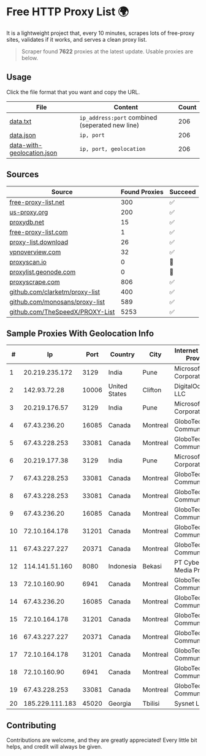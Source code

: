
# Free HTTP Proxy List 🌍

It is a lightweight project that, every 10 minutes, scrapes lots of free-proxy sites, validates if it works, and serves a clean proxy list.


> Scraper found **7622** proxies at the latest update. Usable proxies are below.

## Usage

Click the file format that you want and copy the URL.


|File|Content|Count|
|----|-------|-----|
|[data.txt](https://raw.githubusercontent.com/themiralay/Proxy-List-World/master/data.txt)|`ip_address:port` combined (seperated new line)|206|
|[data.json](https://raw.githubusercontent.com/themiralay/Proxy-List-World/master/data.json)|`ip, port`|206|
|[data-with-geolocation.json](https://raw.githubusercontent.com/themiralay/Proxy-List-World/master/data-with-geolocation.json)|`ip, port, geolocation`|206|

## Sources

|Source|Found Proxies|Succeed|
|------|-------------|-------|
|[free-proxy-list.net](https://free-proxy-list.net)|300|✅|
|[us-proxy.org](https://www.us-proxy.org)|200|✅|
|[proxydb.net](http://proxydb.net)|15|✅|
|[free-proxy-list.com](https://free-proxy-list.com/?page=&port=&type%5B%5D=http&type%5B%5D=https&up_time=0&search=Search)|1|✅|
|[proxy-list.download](https://www.proxy-list.download/HTTP)|26|✅|
|[vpnoverview.com](https://vpnoverview.com/privacy/anonymous-browsing/free-proxy-servers)|32|✅|
|[proxyscan.io](https://www.proxyscan.io)|0|🚫|
|[proxylist.geonode.com](https://proxylist.geonode.com/api/proxy-list?limit=300&page=1&sort_by=lastChecked&sort_type=desc&protocols=http,https)|0|🚫|
|[proxyscrape.com](https://api.proxyscrape.com/v2/?request=displayproxies&protocol=http&timeout=10000&country=all&ssl=all&anonymity=all)|806|✅|
|[github.com/clarketm/proxy-list](https://raw.githubusercontent.com/clarketm/proxy-list/master/proxy-list-raw.txt)|400|✅|
|[github.com/monosans/proxy-list](https://raw.githubusercontent.com/monosans/proxy-list/main/proxies/http.txt)|589|✅|
|[github.com/TheSpeedX/PROXY-List](https://raw.githubusercontent.com/TheSpeedX/PROXY-List/master/http.txt)|5253|✅|


## Sample Proxies With Geolocation Info

|#|Ip|Port|Country|City|Internet Service Provider|
|-|--|----|-------|----|-------------------------|
|1|20.219.235.172|3129|India|Pune|Microsoft Corporation|
|2|142.93.72.28|10006|United States|Clifton|DigitalOcean, LLC|
|3|20.219.176.57|3129|India|Pune|Microsoft Corporation|
|4|67.43.236.20|16085|Canada|Montreal|GloboTech Communications|
|5|67.43.228.253|33081|Canada|Montreal|GloboTech Communications|
|6|20.219.177.38|3129|India|Pune|Microsoft Corporation|
|7|67.43.228.253|33081|Canada|Montreal|GloboTech Communications|
|8|67.43.228.253|33081|Canada|Montreal|GloboTech Communications|
|9|67.43.236.20|16085|Canada|Montreal|GloboTech Communications|
|10|72.10.164.178|31201|Canada|Montreal|GloboTech Communications|
|11|67.43.227.227|20371|Canada|Montreal|GloboTech Communications|
|12|114.141.51.160|8080|Indonesia|Bekasi|PT Cyberplus Media Pratama|
|13|72.10.160.90|6941|Canada|Montreal|GloboTech Communications|
|14|67.43.236.20|16085|Canada|Montreal|GloboTech Communications|
|15|72.10.164.178|31201|Canada|Montreal|GloboTech Communications|
|16|67.43.227.227|20371|Canada|Montreal|GloboTech Communications|
|17|72.10.164.178|31201|Canada|Montreal|GloboTech Communications|
|18|72.10.160.90|6941|Canada|Montreal|GloboTech Communications|
|19|67.43.228.253|33081|Canada|Montreal|GloboTech Communications|
|20|185.229.111.183|45020|Georgia|Tbilisi|Sysnet LLC|



## Contributing

Contributions are welcome, and they are greatly appreciated! Every
little bit helps, and credit will always be given.

